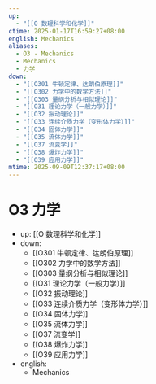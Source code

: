 ```yaml
---
up:
  - "[[O 数理科学和化学]]"
ctime: 2025-01-17T16:59:27+08:00
english: Mechanics
aliases:
  - O3 - Mechanics
  - Mechanics
  - 力学
down:
  - "[[O301 牛顿定律、达朗伯原理]]"
  - "[[O302 力学中的数学方法]]"
  - "[[O303 量纲分析与相似理论]]"
  - "[[O31 理论力学（一般力学）]]"
  - "[[O32 振动理论]]"
  - "[[O33 连续介质力学（变形体力学）]]"
  - "[[O34 固体力学]]"
  - "[[O35 流体力学]]"
  - "[[O37 流变学]]"
  - "[[O38 爆炸力学]]"
  - "[[O39 应用力学]]"
mtime: 2025-09-09T12:37:17+08:00
---
```


# O3 力学

- up: [[O 数理科学和化学]]
- down:
	- [[O301 牛顿定律、达朗伯原理]]
	- [[O302 力学中的数学方法]]
	- [[O303 量纲分析与相似理论]]
	- [[O31 理论力学（一般力学）]]
	- [[O32 振动理论]]
	- [[O33 连续介质力学（变形体力学）]]
	- [[O34 固体力学]]
	- [[O35 流体力学]]
	- [[O37 流变学]]
	- [[O38 爆炸力学]]
	- [[O39 应用力学]]
- english:
	- Mechanics
